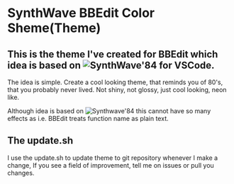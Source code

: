# SynthWave BBEdit Color Sheme(Theme)

## This is the theme I've created for BBEdit which idea is based on ![SynthWave'84 for VSCode](https://github.com/robb0wen/synthwave-vscode).

The idea is simple. Create a cool looking theme, that reminds you of 80's,
that you probably never lived. Not shiny, not glossy, just cool looking, neon like.

Although idea is based on ![Synthwave'84](https://github.com/robb0wen/synthwave-vscode)
this cannot have so many effects as i.e. BBEdit treats function name as plain text.

## The update.sh

I use the update.sh to update theme to git repository whenever I make a change,
If you see a field of improvement, tell me on issues or pull you changes.

